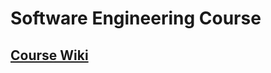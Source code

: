 # Software Engineering Course

## [Course Wiki](https://github.com/edogdu/software-engineering-2020/wiki)
